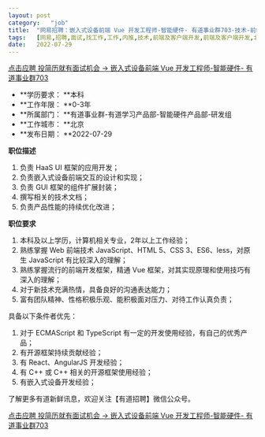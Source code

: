 ```yaml
---
layout:	post
category:	"job"
title:	"网易招聘：嵌入式设备前端 Vue 开发工程师-智能硬件- 有道事业群703-技术-前端及客户端开发-前端及客户端开发-北京本科0-3年"
tags:	[网易,招聘,面试,找工作,工作,内推,技术,前端及客户端开发,前端及客户端开发,北京,本科,0-3年]
date:	2022-07-29
---
```


[点击应聘 投简历就有面试机会 -> 嵌入式设备前端 Vue 开发工程师-智能硬件- 有道事业群703](http://mobile.bole.netease.com/bole/boleDetail?id=38832&employeeId=346f03c3cda5f04c&key=all)



- **学历要求： **本科
- **工作年限： **0-3年
- **所属部门： **有道事业群-有道学习产品部-智能硬件产品部-研发组
- **工作城市： **北京
- **发布日期： **2022-07-29



**职位描述**
1. 负责 HaaS UI 框架的应用开发；
2. 负责嵌入式设备前端交互的设计和实现；
3. 负责 GUI 框架的组件扩展封装；
4. 撰写相关的技术文档；
5. 负责产品性能的持续优化改进；



**职位要求**
1. 本科及以上学历，计算机相关专业，2年以上工作经验；
2. 熟练掌握 Web 前端技术 JavaScript、HTML 5、CSS 3、ES6、less，对原生 JavaScript 有比较深入的理解；
3. 熟练掌握流行的前端开发框架，精通 Vue 框架，对其实现原理和使用技巧有深入的理解；
4. 对于新技术充满热情，具备良好的沟通表达能力；
5. 富有团队精神、性格积极乐观、能积极面对压力、对待工作认真负责；

具备以下条件者优先：
1. 对于 ECMAScript 和 TypeScript 有一定的开发使用经验，有自己的优秀产品；
2. 有开源框架持续贡献经验；
3. 有 React、AngularJS 开发经验；
4. 有 C++ 或 C++ 相关的开源框架使用经验；
5. 有嵌入式设备开发经验；

了解更多有道新鲜讯息，欢迎关注【有道招聘】微信公众号。



[点击应聘 投简历就有面试机会 -> 嵌入式设备前端 Vue 开发工程师-智能硬件- 有道事业群703](http://mobile.bole.netease.com/bole/boleDetail?id=38832&employeeId=346f03c3cda5f04c&key=all)